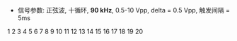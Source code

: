 - 信号参数: 正弦波, 十循环, **90 kHz**, 0.5-10 Vpp, delta = 0.5 Vpp, 触发间隔 = 5ms



1
2
3
4
5
6
7
8
9
10
11
12
13
14
15
16
17
18
19
20